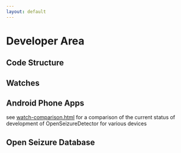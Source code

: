 ```yaml
---
layout: default
---
```


# Developer Area

## Code Structure


## Watches



## Android Phone Apps

see [watch-comparison.html](./watch-comparison.html) for a comparison of the current status of development of OpenSeizureDetector for various devices





## Open Seizure Database
